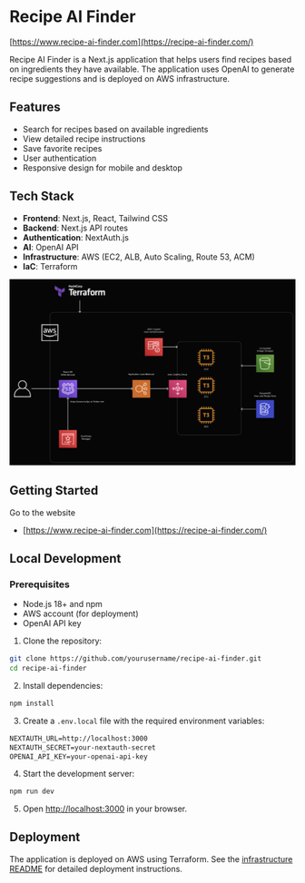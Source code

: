 # Recipe AI Finder
[https://www.recipe-ai-finder.com](https://recipe-ai-finder.com/)


Recipe AI Finder is a Next.js application that helps users find recipes based on ingredients they have available. The application uses OpenAI to generate recipe suggestions and is deployed on AWS infrastructure.

## Features

- Search for recipes based on available ingredients
- View detailed recipe instructions
- Save favorite recipes
- User authentication
- Responsive design for mobile and desktop

## Tech Stack

- **Frontend**: Next.js, React, Tailwind CSS
- **Backend**: Next.js API routes
- **Authentication**: NextAuth.js
- **AI**: OpenAI API
- **Infrastructure**: AWS (EC2, ALB, Auto Scaling, Route 53, ACM)
- **IaC**: Terraform

![infrastructure](/public/infrastructure.png "Optional title")

## Getting Started
Go to the website
- [https://www.recipe-ai-finder.com](https://recipe-ai-finder.com/)



## Local Development

### Prerequisites

- Node.js 18+ and npm
- AWS account (for deployment)
- OpenAI API key

1. Clone the repository:

```bash
git clone https://github.com/yourusername/recipe-ai-finder.git
cd recipe-ai-finder
```

2. Install dependencies:

```bash
npm install
```

3. Create a `.env.local` file with the required environment variables:

```
NEXTAUTH_URL=http://localhost:3000
NEXTAUTH_SECRET=your-nextauth-secret
OPENAI_API_KEY=your-openai-api-key
```

4. Start the development server:

```bash
npm run dev
```

5. Open [http://localhost:3000](http://localhost:3000) in your browser.

## Deployment

The application is deployed on AWS using Terraform. See the [infrastructure README](./infrastructure/README.md) for detailed deployment instructions.

